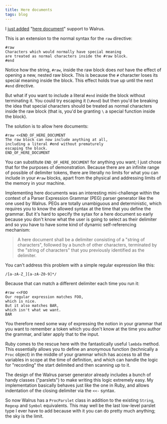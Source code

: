 ```yaml
---
title: Here documents
tags: blog
---
```


I [just added](http://wincent.dev/a/about/wincent/weblog/svn-log/archives/2007/02/walrus_r51_3_items_changed.php) "[here document](http://en.wikipedia.org/wiki/Here_document)" support to Walrus.

This is an extension to the normal syntax for the `raw` directive:

    #raw
    Characters which would normally have special meaning
    are treated as normal characters inside the #raw block.
    #end

Notice how the string, `#raw`, inside the raw block does _not_ have the effect of opening a new, nested raw block. This is because the `#` character loses its special meaning inside the block. This effect holds true up until the next `#end` directive.

But what if you want to include a literal `#end` inside the block without terminating it. You could try escaping it (`\#end`) but then you'd be breaking the idea that special characters should be treated as normal characters inside the raw block (that is, you'd be granting `\` a special function inside the block).

The solution is to allow here documents:

    #raw <<END_OF_HERE_DOCUMENT
    The raw block can now include anything at all,
    including a literal #end without prematurely
    escaping the block.
    END_OF_HERE_DOCUMENT

You can substitute `END_OF_HERE_DOCUMENT` for anything you want; I just chose that for the purposes of demonstration. Because there are an infinite range of possible of delimiter tokens, there are literally no limits for what you can include in your `#raw` blocks, apart from the physical and addressing limits of the memory in your machine.

Implementing here documents was an interesting mini-challenge within the context of a Parser Expression Grammar (PEG) parser generator like the one used by Walrus. PEGs are totally unambiguous and deterministic, which requires you to know the allowed syntax at the time that you define the grammar. But it's hard to specify the sytax for a here document so early because you don't know what the user is going to select as their delimiter and so you have to have some kind of dynamic self-referencing mechanism:

> A here document shall be a delimiter consisting of a "string of characters", followed by a bunch of other characters, terminated by the "string of characters" that you previously identified as the delimiter.

You can't address this problem with a simple regular expression like this:

    /[a-zA-Z_][a-zA-Z0-9]*/

Because that can match a different delimiter each time you run it:

    #raw <<FOO
    Our regular expression matches FOO,
    which is nice.
    But it also matches BAR,
    which isn't what we want.
    BAR

You therefore need some way of expressing the notion in your grammar that you want to remember a token which you don't know at the time you author the grammar, and later apply that to the input.

Ruby comes to the rescue here with the fantastically useful `lambda` method. This essentially allows you to define an anonymous function (technically a `Proc` object) in the middle of your grammar which has access to all the variables in scope at the time of definition, and which can handle the logic for "recording" the start delimited and then scanning up to it.

The design of the Walrus parser generator already includes a bunch of handy classes ("parslets") to make writing this logic extremely easy. My implementation basically behaves just like the one in Ruby, and allows indentation of the closing delimiter via the `<<-` syntax.

So now Walrus has a `ProcParslet` class in addition to the existing `String`, `Regexp` and `Symbol` equivalents. This may well be the last low-level parslet type I ever have to add because with it you can do pretty much anything; the sky is the limit.
